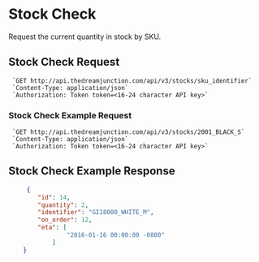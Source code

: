 # Stock Check
Request the current quantity in stock by SKU.

## Stock Check Request
	 `GET http://api.thedreamjunction.com/api/v3/stocks/sku_identifier`  
	 `Content-Type: application/json`  
	 `Authorization: Token token=<16-24 character API key>`

### Stock Check Example Request
	 `GET http://api.thedreamjunction.com/api/v3/stocks/2001_BLACK_S`  
	 `Content-Type: application/json`  
	 `Authorization: Token token=<16-24 character API key>`

## Stock Check Example Response 
```json
	 {
  		"id": 14,
 		"quantity": 2,
  		"identifier": "GI18000_WHITE_M",
  		"on_order": 12,
  		"eta": [
    			"2016-01-16 00:00:00 -0800"
  			]
	}
```
